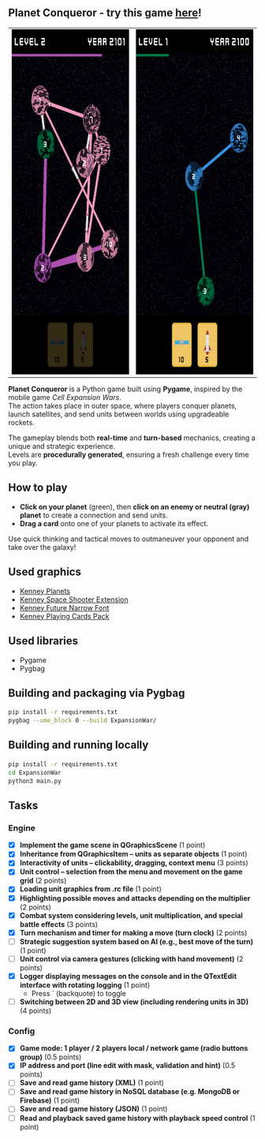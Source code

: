 ## Planet Conqueror - try this game [here](https://gitmanik.github.io/PlanetConqueror/)!

<p align=center>
<table>
<tr>
<td>
<img src="Screenshots/Screenshot2.png" height=700px>
</td>
<td>
<img src="Screenshots/Screenshot1.png" height=700px>
</td>
</tr></table>
</p>

**Planet Conqueror** is a Python game built using **Pygame**, inspired by the mobile game *Cell Expansion Wars*.  
The action takes place in outer space, where players conquer planets, launch satellites, and send units between worlds using upgradeable rockets.

The gameplay blends both **real-time** and **turn-based** mechanics, creating a unique and strategic experience.  
Levels are **procedurally generated**, ensuring a fresh challenge every time you play.

## How to play

- **Click on your planet** (green), then **click on an enemy or neutral (gray) planet** to create a connection and send units.
- **Drag a card** onto one of your planets to activate its effect.

Use quick thinking and tactical moves to outmaneuver your opponent and take over the galaxy!


## Used graphics
- [Kenney Planets](https://kenney.nl/assets/planets)
- [Kenney Space Shooter Extension](https://kenney.nl/assets/space-shooter-extension)
- [Kenney Future Narrow Font](https://kenney.nl/assets/kenney-fonts)
- [Kenney Playing Cards Pack](https://kenney.nl/assets/playing-cards-pack)

## Used libraries
- Pygame
- Pygbag

## Building and packaging via Pygbag
```bash
pip install -r requirements.txt
pygbag --ume_block 0 --build ExpansionWar/ 
```

## Building and running locally
``` bash
pip install -r requirements.txt
cd ExpansionWar
python3 main.py
```


## Tasks

### Engine
- [x] **Implement the game scene in QGraphicsScene** (1 point)
- [x] **Inheritance from QGraphicsItem – units as separate objects** (1 point)
- [x] **Interactivity of units – clickability, dragging, context menu** (3 points)
- [x] **Unit control – selection from the menu and movement on the game grid** (2 points)
- [x] **Loading unit graphics from .rc file** (1 point)
- [x] **Highlighting possible moves and attacks depending on the multiplier** (2 points)
- [x] **Combat system considering levels, unit multiplication, and special battle effects** (3 points)
- [x] **Turn mechanism and timer for making a move (turn clock)** (2 points)
- [ ] **Strategic suggestion system based on AI (e.g., best move of the turn)** (1 point)
- [ ] **Unit control via camera gestures (clicking with hand movement)** (2 points)
- [x] **Logger displaying messages on the console and in the QTextEdit interface with rotating logging** (1 point)
    * Press ` (backquote) to toggle
- [ ] **Switching between 2D and 3D view (including rendering units in 3D)** (4 points)

### Config
- [x] **Game mode: 1 player / 2 players local / network game (radio buttons group)** (0.5 points)
- [x] **IP address and port (line edit with mask, validation and hint)** (0.5 points)
- [ ] **Save and read game history (XML)** (1 point)
- [ ] **Save and read game history in NoSQL database (e.g. MongoDB or Firebase)** (1 point)
- [ ] **Save and read game history (JSON)** (1 point)
- [ ] **Read and playback saved game history with playback speed control** (1 point)
